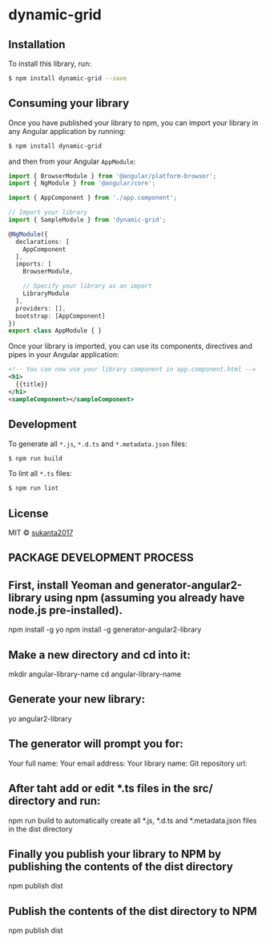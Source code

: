 # dynamic-grid

## Installation

To install this library, run:

```bash
$ npm install dynamic-grid --save
```

## Consuming your library

Once you have published your library to npm, you can import your library in any Angular application by running:

```bash
$ npm install dynamic-grid
```

and then from your Angular `AppModule`:

```typescript
import { BrowserModule } from '@angular/platform-browser';
import { NgModule } from '@angular/core';

import { AppComponent } from './app.component';

// Import your library
import { SampleModule } from 'dynamic-grid';

@NgModule({
  declarations: [
    AppComponent
  ],
  imports: [
    BrowserModule,

    // Specify your library as an import
    LibraryModule
  ],
  providers: [],
  bootstrap: [AppComponent]
})
export class AppModule { }
```

Once your library is imported, you can use its components, directives and pipes in your Angular application:

```xml
<!-- You can now use your library component in app.component.html -->
<h1>
  {{title}}
</h1>
<sampleComponent></sampleComponent>
```

## Development

To generate all `*.js`, `*.d.ts` and `*.metadata.json` files:

```bash
$ npm run build
```

To lint all `*.ts` files:

```bash
$ npm run lint
```

## License

MIT © [sukanta2017](mailto:sukanta.biswas@rancelab.com)


## PACKAGE DEVELOPMENT PROCESS

## First, install Yeoman and generator-angular2-library using npm (assuming you already have node.js pre-installed).
npm install -g yo
npm install -g generator-angular2-library

## Make a new directory and cd into it:
mkdir angular-library-name
cd angular-library-name

## Generate your new library:
yo angular2-library

## The generator will prompt you for:
Your full name:
Your email address:
Your library name:
Git repository url:

## After taht add or edit *.ts files in the src/ directory and run:
npm run build
to automatically create all *.js, *.d.ts and *.metadata.json files in the dist directory

## Finally you publish your library to NPM by publishing the contents of the dist directory
npm publish dist

## Publish the contents of the dist directory to NPM
npm publish dist




